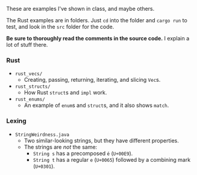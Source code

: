
These are examples I've shown in class, and maybe others.

The Rust examples are in folders. Just `cd` into the folder and `cargo run` to test, and look in the `src` folder for the code.

**Be sure to thoroughly read the comments in the source code.** I explain a lot of stuff there.

### Rust

- `rust_vecs/`
	- Creating, passing, returning, iterating, and slicing `Vec`s.
- `rust_structs/`
	- How Rust `struct`s and `impl` work.
- `rust_enums/`
	- An example of `enum`s and `struct`s, and it also shows `match`.

<!--
- `rust_trees/`
	- `Option<Box<...>>` makes it possible to make tree data structures.
-->

### Lexing

- `StringWeirdness.java`
	- Two similar-looking strings, but they have different properties.
	- The strings are *not* the same:
		- `String s` has a precomposed `é` (`U+00E9`).
		- `String t` has a regular `e` (`U+0065`) followed by a combining mark (`U+0301`).

<!--
- `lexing_toy/`
	- A very simple lexer for a language composed of just parentheses, identifiers, and base-10 int literals.
	- `cargo run` gives you an interactive prompt to type code, and it shows the tokens for that code.

### ASTs/Parsing

- `ast_math/`
	- Demonstrates a simple mathematical AST that can be displayed and even evaluated.
- `parsing_lisp/`
	- A **recursive-descent** parser that parses a very simplified Lisp dialect.
- `parsing_math/`
	- A **bottom-up** parser that parses mathematical expressions with multiple levels of precedence, a unary operator, and a postfix operator.

-->